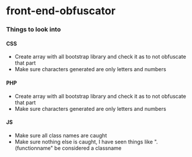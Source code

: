 # front-end-obfuscator
### Things to look into
#### CSS
+ Create array with all bootstrap library and check it as to not obfuscate that part
+ Make sure characters generated are only letters and numbers
#### PHP
+ Create array with all bootstrap library and check it as to not obfuscate that part
+ Make sure characters generated are only letters and numbers
#### JS
+ Make sure all class names are caught
+ Make sure nothing else is caught, I have seen things like ".(functionname" be considered a classname 
